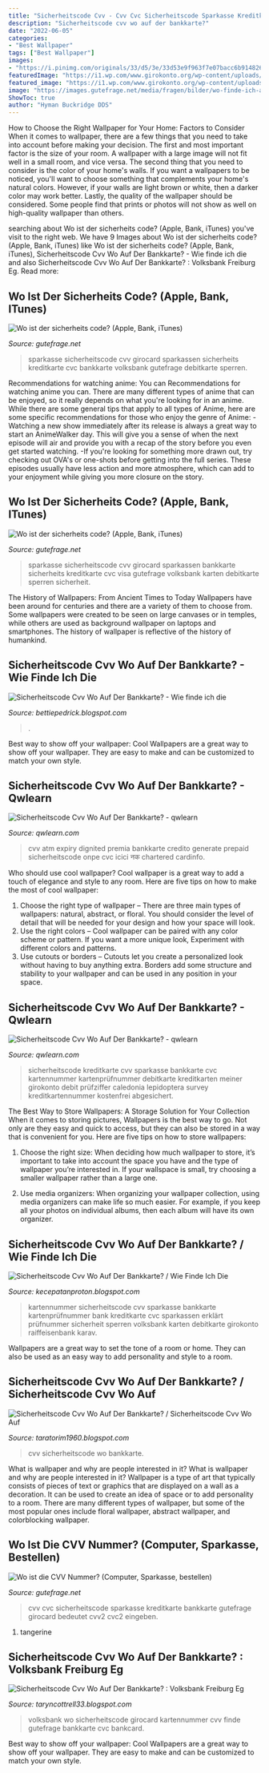 ```yaml
---
title: "Sicherheitscode Cvv - Cvv Cvc Sicherheitscode Sparkasse Kreditkarte Bankkarte Gutefrage Girocard Bedeutet Cvv2 Cvc2 Eingeben"
description: "Sicherheitscode cvv wo auf der bankkarte?"
date: "2022-06-05"
categories:
- "Best Wallpaper"
tags: ["Best Wallpaper"]
images:
- "https://i.pinimg.com/originals/33/d5/3e/33d53e9f963f7e07bacc6b91482626d2.png"
featuredImage: "https://i1.wp.com/www.girokonto.org/wp-content/uploads/2014/11/maestro-kartennummer-pruefnummer.jpg"
featured_image: "https://i1.wp.com/www.girokonto.org/wp-content/uploads/2014/11/maestro-kartennummer-pruefnummer.jpg"
image: "https://images.gutefrage.net/media/fragen/bilder/wo-finde-ich-auf-einer-girocard-von-der-volksbank-die-kartennummer-und-den-sicherheitscode/0_full.png?v=1621851507000"
ShowToc: true
author: "Hyman Buckridge DDS"
---
```



How to Choose the Right Wallpaper for Your Home: Factors to Consider
When it comes to wallpaper, there are a few things that you need to take into account before making your decision. The first and most important factor is the size of your room. A wallpaper with a large image will not fit well in a small room, and vice versa. 
The second thing that you need to consider is the color of your home's walls. If you want a wallpapers to be noticed, you'll want to choose something that complements your home's natural colors. However, if your walls are light brown or white, then a darker color may work better. 
Lastly, the quality of the wallpaper should be considered. Some people find that prints or photos will not show as well on high-quality wallpaper than others.

	

		
searching about Wo ist der sicherheits code? (Apple, Bank, iTunes) you've visit to the right web. We have 9 Images about Wo ist der sicherheits code? (Apple, Bank, iTunes) like Wo ist der sicherheits code? (Apple, Bank, iTunes), Sicherheitscode Cvv Wo Auf Der Bankkarte? - Wie finde ich die and also Sicherheitscode Cvv Wo Auf Der Bankkarte? : Volksbank Freiburg Eg. Read more:
		
    
## Wo Ist Der Sicherheits Code? (Apple, Bank, ITunes)

<img loading=lazy src="https://images.gutefrage.net/media/fragen/bilder/wo-ist-der-sicherheits-code/1_original.jpg?v=1473248702000" onerror="this.onerror=null;this.src='https://tse3.mm.bing.net/th?id=OIP.-ZgwHrt8eN6KAZWzXTnFAgHaHa&amp;pid=15.1';" alt="Wo ist der sicherheits code? (Apple, Bank, iTunes)">

_Source: gutefrage.net_

>sparkasse sicherheitscode cvv girocard sparkassen sicherheits kreditkarte cvc bankkarte volksbank gutefrage debitkarte sperren. 

	

Recommendations for watching anime: You can
Recommendations for watching anime you can. There are many different types of anime that can be enjoyed, so it really depends on what you're looking for in an anime. While there are some general tips that apply to all types of Anime, here are some specific recommendations for those who enjoy the genre of Anime: 
-Watching a new show immediately after its release is always a great way to start an AnimeWalker day. This will give you a sense of when the next episode will air and provide you with a recap of the story before you even get started watching. 
-If you're looking for something more drawn out, try checking out OVA's or one-shots before getting into the full series. These episodes usually have less action and more atmosphere, which can add to your enjoyment while giving you more closure on the story.

    
## Wo Ist Der Sicherheits Code? (Apple, Bank, ITunes)

<img loading=lazy src="https://images.gutefrage.net/media/fragen/bilder/wo-ist-der-sicherheits-code/1_full.jpg?v=1473248702000" onerror="this.onerror=null;this.src='https://tse1.mm.bing.net/th?id=OIP.Ml0YmK2cF755J1c1CbRwZAHaHa&amp;pid=15.1';" alt="Wo ist der sicherheits code? (Apple, Bank, iTunes)">

_Source: gutefrage.net_

>sparkasse sicherheitscode cvv girocard sparkassen bankkarte sicherheits kreditkarte cvc visa gutefrage volksbank karten debitkarte sperren sicherheit. 

	

The History of Wallpapers: From Ancient Times to Today
Wallpapers have been around for centuries and there are a variety of them to choose from. Some wallpapers were created to be seen on large canvases or in temples, while others are used as background wallpaper on laptops and smartphones. The history of wallpaper is reflective of the history of humankind.

    
## Sicherheitscode Cvv Wo Auf Der Bankkarte? - Wie Finde Ich Die

<img loading=lazy src="https://lh5.googleusercontent.com/proxy/bEDs5aBb1evRW52z7W_u7-gcu5kELvILEXUNwhgvEKcsLx4QVlkNdANUTmvPJG4IiNzV-2pSkfsHLhhYAAdqddzsC5hfWk-RWPkSneovBfCfTFyz_V6640kipN2YFlHTR7bIy9cxD2R2s9bRbVXNz45JE5SefJMjQ1stUdwMXbrsqURB4WdjhtG7ECmNFQ=w1200-h630-p-k-no-nu" onerror="this.onerror=null;this.src='https://tse1.mm.bing.net/th?id=OIP.VK54iaGtMjpU6uThuEplwwHaD4&amp;pid=15.1';" alt="Sicherheitscode Cvv Wo Auf Der Bankkarte? - Wie finde ich die">

_Source: bettiepedrick.blogspot.com_

>. 

	

Best way to show off your wallpaper:
Cool Wallpapers are a great way to show off your wallpaper. They are easy to make and can be customized to match your own style.

    
## Sicherheitscode Cvv Wo Auf Der Bankkarte? - Qwlearn

<img loading=lazy src="https://i.pinimg.com/originals/33/d5/3e/33d53e9f963f7e07bacc6b91482626d2.png" onerror="this.onerror=null;this.src='https://tse1.mm.bing.net/th?id=OIP.hd3dG58-WNP0bHLVR0thuAHaEv&amp;pid=15.1';" alt="Sicherheitscode Cvv Wo Auf Der Bankkarte? - qwlearn">

_Source: qwlearn.com_

>cvv atm expiry dignited premia bankkarte credito generate prepaid sicherheitscode onpe cvc icici नक chartered cardinfo. 

	

Who should use cool wallpaper?
Cool wallpaper is a great way to add a touch of elegance and style to any room. Here are five tips on how to make the most of cool wallpaper: 
1) Choose the right type of wallpaper – There are three main types of wallpapers: natural, abstract, or floral. You should consider the level of detail that will be needed for your design and how your space will look. 
2) Use the right colors – Cool wallpaper can be paired with any color scheme or pattern. If you want a more unique look, Experiment with different colors and patterns. 
3) Use cutouts or borders – Cutouts let you create a personalized look without having to buy anything extra. Borders add some structure and stability to your wallpaper and can be used in any position in your space.

    
## Sicherheitscode Cvv Wo Auf Der Bankkarte? - Qwlearn

<img loading=lazy src="https://www.girokonto.one/wp-content/uploads/2015/10/Kreditkarte-Sicherheitscode.jpg" onerror="this.onerror=null;this.src='https://tse3.mm.bing.net/th?id=OIP.psUCOYeEgUAr-vGwm6Q7bQHaFL&amp;pid=15.1';" alt="Sicherheitscode Cvv Wo Auf Der Bankkarte? - qwlearn">

_Source: qwlearn.com_

>sicherheitscode kreditkarte cvv sparkasse bankkarte cvc kartennummer kartenprüfnummer debitkarte kreditkarten meiner girokonto debit prüfziffer caledonia lepidoptera survey kreditkartennummer kostenfrei abgesichert. 

	

The Best Way to Store Wallpapers: A Storage Solution for Your Collection
When it comes to storing pictures, Wallpapers is the best way to go. Not only are they easy and quick to access, but they can also be stored in a way that is convenient for you. Here are five tips on how to store wallpapers:
1) Choose the right size: When deciding how much wallpaper to store, it’s important to take into account the space you have and the type of wallpaper you’re interested in. If your wallspace is small, try choosing a smaller wallpaper rather than a large one.

2) Use media organizers: When organizing your wallpaper collection, using media organizers can make life so much easier. For example, if you keep all your photos on individual albums, then each album will have its own organizer.

    
## Sicherheitscode Cvv Wo Auf Der Bankkarte? / Wie Finde Ich Die

<img loading=lazy src="https://i1.wp.com/www.girokonto.org/wp-content/uploads/2014/11/maestro-kartennummer-pruefnummer.jpg" onerror="this.onerror=null;this.src='https://tse3.mm.bing.net/th?id=OIP.CXVXNfKB_eXwFf94PToYjAHaDV&amp;pid=15.1';" alt="Sicherheitscode Cvv Wo Auf Der Bankkarte? / Wie Finde Ich Die">

_Source: kecepatanproton.blogspot.com_

>kartennummer sicherheitscode cvv sparkasse bankkarte kartenprüfnummer bank kreditkarte cvc sparkassen erklärt prüfnummer sicherheit sperren volksbank karten debitkarte girokonto raiffeisenbank karav. 

	

Wallpapers are a great way to set the tone of a room or home. They can also be used as an easy way to add personality and style to a room.

    
## Sicherheitscode Cvv Wo Auf Der Bankkarte? / Sicherheitscode Cvv Wo Auf

<img loading=lazy src="https://lh6.googleusercontent.com/proxy/TfftO15fDhahzfB91VvqoZJ9M8TW--FPCoxU8P7PclWmN7usFnxstJNrrF2r5SpEDYXU7VI6wdRUt9ktyEPOdtpMFoemNYfWMKiLSXVjzKDyPgIjphM-cRp63bF71DWAppwGjT_lcz3s1MkS0-yHSqx0pg6_3FGYSXCu9vTddA=w1200-h630-p-k-no-nu" onerror="this.onerror=null;this.src='https://tse1.mm.bing.net/th?id=OIP.rbqoxNB0z39Ekxd8iXPrXwHaEJ&amp;pid=15.1';" alt="Sicherheitscode Cvv Wo Auf Der Bankkarte? / Sicherheitscode Cvv Wo Auf">

_Source: taratorim1960.blogspot.com_

>cvv sicherheitscode wo bankkarte. 

	

What is wallpaper and why are people interested in it?
What is wallpaper and why are people interested in it?
Wallpaper is a type of art that typically consists of pieces of text or graphics that are displayed on a wall as a decoration. It can be used to create an idea of space or to add personality to a room. There are many different types of wallpaper, but some of the most popular ones include floral wallpaper, abstract wallpaper, and colorblocking wallpaper.

    
## Wo Ist Die CVV Nummer? (Computer, Sparkasse, Bestellen)

<img loading=lazy src="https://images.gutefrage.net/media/fragen/bilder/wo-ist-die-cvv-nummer/0_original.jpg?v=1589928421000" onerror="this.onerror=null;this.src='https://tse3.mm.bing.net/th?id=OIP.91LUGEj9X5x6iiYoXMsFVgHaEK&amp;pid=15.1';" alt="Wo ist die CVV Nummer? (Computer, Sparkasse, bestellen)">

_Source: gutefrage.net_

>cvv cvc sicherheitscode sparkasse kreditkarte bankkarte gutefrage girocard bedeutet cvv2 cvc2 eingeben. 

	

1. tangerine 

    
## Sicherheitscode Cvv Wo Auf Der Bankkarte? : Volksbank Freiburg Eg

<img loading=lazy src="https://images.gutefrage.net/media/fragen/bilder/wo-finde-ich-auf-einer-girocard-von-der-volksbank-die-kartennummer-und-den-sicherheitscode/0_full.png?v=1621851507000" onerror="this.onerror=null;this.src='https://tse4.mm.bing.net/th?id=OIP.SkFPPvOGrArsv-jAqYPnwgHaEr&amp;pid=15.1';" alt="Sicherheitscode Cvv Wo Auf Der Bankkarte? : Volksbank Freiburg Eg">

_Source: taryncottrell33.blogspot.com_

>volksbank wo sicherheitscode girocard kartennummer cvv finde gutefrage bankkarte cvc bankcard. 

	

Best way to show off your wallpaper:
Cool Wallpapers are a great way to show off your wallpaper. They are easy to make and can be customized to match your own style.

